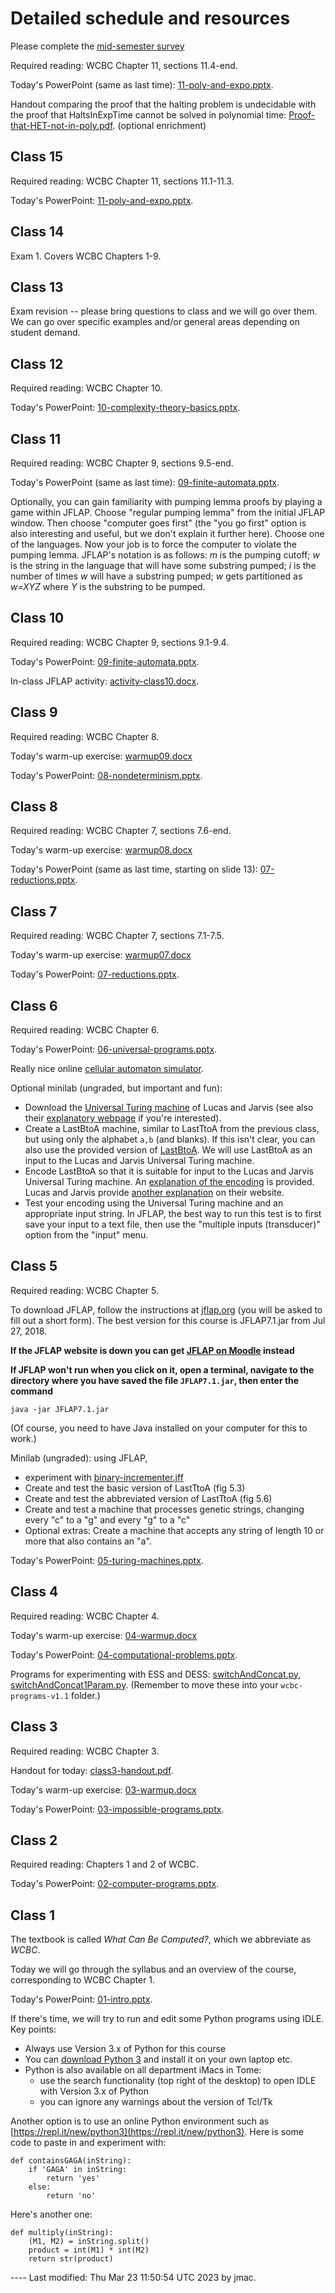 # Detailed schedule and resources

<!-- ## Class 28 -->

<!-- Required reading: WCBC Ch18 -->

<!-- Today's PowerPoint: [18-conclusion.pptx](class28/18-conclusion.pptx). -->

<!-- Also today: exam review and independent homework on assignment J. -->

<!-- Whiteboard with review of logical systems: [logical-systems-review.png](class28/logical-systems-review.png). -->

<!-- ## Class 27 -->

<!-- Required reading: WCBC Ch17 -->

<!-- Today's PowerPoint: [17-karps-problems.pptx](class27/17-karps-problems.pptx). -->

<!-- ## Class 26 -->

<!-- Required reading: WCBC Ch16 -->

<!-- Today's PowerPoint: [16-godels-theorem.pptx](class26/16-godels-theorem.pptx). -->

<!-- ## Class 25 -->

<!-- Exam 2 -- covers chapters 10-14. -->

<!-- There is no in-classroom session today and no Zoom session. Please work on the exam during class time and submit questions to the Exams channel on Teams. -->

<!-- ## Class 24 -->

<!-- Exam review for chapters 10-14. No required reading. -->

<!-- ## Class 23 -->

<!-- Required reading: WCBC Chapter 15. -->

<!-- Today's PowerPoint: [15-original-turing-machine.pptx](class23/15-original-turing-machine.pptx). -->

<!-- ## Class 22 -->

<!-- Required reading: WCBC Chapter 14, sections 14.6-7. Please also read the excerpt from Lance Fortnow's book, _The Golden Ticket_ (available on Moodle). -->

<!-- Fortnow discussion questions: [fortnow-discussion-questions.docx](class22/fortnow-discussion-questions.docx). -->

<!-- Today's PowerPoint (same as last time): [14-np-completeness.pptx](class21/14-np-completeness.pptx). -->

<!-- ## Class 21 -->

<!-- Required reading: WCBC Chapter 14, sections 14.1-5. -->

<!-- Today's PowerPoint: [14-np-completeness.pptx](class21/14-np-completeness.pptx). -->

<!-- ## Class 20 -->

<!-- Required reading: WCBC Chapter 13, sections 13.5-end. -->

<!-- Today's PowerPoint (same as last time): [13-polyreductions.pptx](class19/13-polyreductions.pptx). -->

<!-- Clarification of what you are expected to understand: the details of the Tseytin transformation will not be tested in homework or exams. All other reductions in this chapter are examinable. -->

<!-- ## Class 19 -->

<!-- Required reading: WCBC Chapter 13, sections 13.1-4. -->

<!-- Today's PowerPoint: [13-polyreductions.pptx](class19/13-polyreductions.pptx). -->

<!-- Warmup for today: [warmup-class19.docx](class19/warmup-class19.docx). -->

<!-- ## Class 18 -->

<!-- Required reading: WCBC Chapter 12, sections 12.4-end. -->

<!-- Today's PowerPoint (same as last time): [12-polycheck-and-npoly.pptx](class17/12-polycheck-and-npoly.pptx). -->

<!-- Warmup for today: [warmup-class18.docx](class18/warmup-class18.docx). -->

<!-- Whiteboard for proof that PolyCheck is a subset of NPoly: [polycheck-in-npoly-whiteboard.png](class18/polycheck-in-npoly-whiteboard.png). -->

<!-- ## Class 17 -->

<!-- Required reading: WCBC Chapter 12, sections 12.1-12.3. -->

<!-- Warmup for today: [warmup-class17.xlsx](class17/warmup-class17.xlsx). -->

<!-- Today's PowerPoint: [12-polycheck-and-npoly.pptx](class17/12-polycheck-and-npoly.pptx). -->

<!-- ## Class 16 -->

Please complete the [mid-semester survey](https://forms.office.com/r/9Hap92dZ9J)

Required reading: WCBC Chapter 11, sections 11.4-end.

Today's PowerPoint (same as last time): [11-poly-and-expo.pptx](class15/11-poly-and-expo.pptx).

Handout comparing the proof that the halting problem is undecidable with the proof that HaltsInExpTime cannot be solved in polynomial time: [Proof-that-HET-not-in-poly.pdf](class16/Proof-that-HET-not-in-poly.pdf). (optional enrichment)

<!-- Warmup for POLY vs EXPO: [warmup-for-poly-vs-expo.png](class15/warmup-for-poly-vs-expo.png). -->

## Class 15

Required reading: WCBC Chapter 11, sections 11.1-11.3.

Today's PowerPoint: [11-poly-and-expo.pptx](class15/11-poly-and-expo.pptx).

## Class 14

Exam 1. Covers WCBC Chapters 1-9.

## Class 13

Exam revision -- please bring questions to class and we will go over them. We can go over specific examples and/or general areas depending on student demand.

<!-- Whiteboard notes from class: [rices-theorem.png](class13/rices-theorem.png), [pumping-lemma-etc.png](class13/pumping-lemma-etc.png). -->

## Class 12

Required reading: WCBC Chapter 10.

Today's PowerPoint: [10-complexity-theory-basics.pptx](class12/10-complexity-theory-basics.pptx).

<!-- Whiteboard notes on big ideas in the course so far: [big-ideas.png](class12/big-ideas.png). -->

## Class 11

Required reading: WCBC Chapter 9, sections 9.5-end.

<!-- Please fill out the [GitHub username form](https://forms.office.com/Pages/ResponsePage.aspx?id=VbAyYrl2E0ybiLVirn22-2zFL4dI9oNMmoALudp-AK9UMEU0OThQMUNDOExXQUM5TkVENUxHUEpESS4u) if you haven't done so already. -->

Today's PowerPoint (same as last time): [09-finite-automata.pptx](class10/09-finite-automata.pptx).

Optionally, you can gain familiarity with pumping lemma proofs by playing a game within JFLAP. Choose "regular pumping lemma" from the initial JFLAP window. Then choose "computer goes first" (the "you go first" option is also interesting and useful, but we don't explain it further here). Choose one of the languages. Now your job is to force the computer to violate the pumping lemma. JFLAP's notation is as follows: _m_ is the pumping cutoff; _w_ is the string in the language that will have some substring pumped; _i_ is the number of times _w_ will have a substring pumped; _w_ gets partitioned as _w=XYZ_ where _Y_ is the substring to be pumped.

## Class 10

Required reading: WCBC Chapter 9, sections 9.1-9.4.

Today's PowerPoint: [09-finite-automata.pptx](class10/09-finite-automata.pptx).

In-class JFLAP activity: [activity-class10.docx](class10/activity-class10.docx).

## Class 9

Required reading: WCBC Chapter 8.

Today's warm-up exercise: [warmup09.docx](class09/warmup09.docx)

Today's PowerPoint: [08-nondeterminism.pptx](class09/08-nondeterminism.pptx).

## Class 8

Required reading: WCBC Chapter 7, sections 7.6-end.

Today's warm-up exercise: [warmup08.docx](class08/warmup08.docx)

Today's PowerPoint (same as last time, starting on slide 13): [07-reductions.pptx](class07/07-reductions.pptx).
 
## Class 7

Required reading: WCBC Chapter 7, sections 7.1-7.5.

Today's warm-up exercise: [warmup07.docx](class07/warmup07.docx)

Today's PowerPoint: [07-reductions.pptx](class07/07-reductions.pptx).


## Class 6

Required reading: WCBC Chapter 6.

Today's PowerPoint: [06-universal-programs.pptx](class06/06-universal-programs.pptx).

Really nice online [cellular automaton simulator](https://devinacker.github.io/celldemo/).

Optional minilab (ungraded, but important and fun):

*   Download the [Universal Turing machine](class06/tu.jff) of Lucas and Jarvis (see also their [explanatory webpage](http://www.itss.brockport.edu/~jlucas/jarvis/JFLAP/examples/e2/pg0.html) if you're interested).
*   Create a LastBtoA machine, similar to LastTtoA from the previous class, but using only the alphabet `a,b` (and blanks). If this isn't clear, you can also use the provided version of [LastBtoA](class06/LastBtoA.jff). We will use LastBtoA as an input to the Lucas and Jarvis Universal Turing machine.
*   Encode LastBtoA so that it is suitable for input to the Lucas and Jarvis Universal Turing machine. An [explanation of the encoding](class06/example-encoding-of-turing-machine.pdf) is provided. Lucas and Jarvis provide [another explanation](http://www.itss.brockport.edu/~jlucas/jarvis/JFLAP/examples/e2/pg1.html) on their website.
*   Test your encoding using the Universal Turing machine and an appropriate input string. In JFLAP, the best way to run this test is to first save your input to a text file, then use the "multiple inputs (transducer)" option from the "input" menu.



## Class 5

Required reading: WCBC Chapter 5.

To download JFLAP, follow the instructions at [jflap.org](http://jflap.org/getjflap.html) (you will be asked to fill out a short form). The best version for this course is JFLAP7.1.jar from Jul 27, 2018.

**If the JFLAP website is down you can get [JFLAP on Moodle](https://lms.dickinson.edu/mod/resource/view.php?id=1172511) instead**

**If JFLAP won't run when you click on it, open a terminal, navigate to the directory where you have saved the file `JFLAP7.1.jar`, then enter the command**
```
java -jar JFLAP7.1.jar
```
(Of course, you need to have Java installed on your computer for this to work.)

Minilab (ungraded): using JFLAP,

*   experiment with [binary-incrementer.jff](binary-incrementer.jff)
*   Create and test the basic version of LastTtoA (fig 5.3)
*   Create and test the abbreviated version of LastTtoA (fig 5.6)
*   Create and test a machine that processes genetic strings, changing every "c" to a "g" and every "g" to a "c"
*   Optional extras: Create a machine that accepts any string of length 10 or more that also contains an "a".

Today's PowerPoint: [05-turing-machines.pptx](class05/05-turing-machines.pptx).

## Class 4

Required reading: WCBC Chapter 4.

Today's warm-up exercise: [04-warmup.docx](class04/04-warmup.docx)

Today's PowerPoint: [04-computational-problems.pptx](class04/04-computational-problems.pptx).

Programs for experimenting with ESS and DESS: [switchAndConcat.py](class04/switchAndConcat.py), [switchAndConcat1Param.py](class04/switchAndConcat1Param.py). (Remember to move these into your `wcbc-programs-v1.1` folder.)

## Class 3

Required reading: WCBC Chapter 3.

Handout for today: [class3-handout.pdf](class03/class3-handout.pdf).

Today's warm-up exercise: [03-warmup.docx](class03/03-warmup.docx)

Today's PowerPoint: [03-impossible-programs.pptx](class03/03-impossible-programs.pptx).

## Class 2

Required reading: Chapters 1 and 2 of WCBC.

Today's PowerPoint: [02-computer-programs.pptx](class02/02-computer-programs.pptx).

## Class 1

The textbook is called *What Can Be Computed?*, which we abbreviate as
    *WCBC*.
      
Today we will go through the syllabus and an overview of the course,
corresponding to WCBC Chapter 1.

Today's PowerPoint: [01-intro.pptx](class01/01-intro.pptx).
  
If there's time, we will try to run and edit some Python programs
  using IDLE. Key points:

* Always use Version 3.x of Python for this course
* You can [download Python 3](https://www.python.org/downloads/) and
    install it on your own laptop etc.
* Python is also available on all department iMacs in Tome:
  - use the search functionality (top right of the desktop) to open
      IDLE with Version 3.x of Python
  - you can ignore any warnings about the version of Tcl/Tk

Another option is to use an online Python environment such
as [https://repl.it/new/python3](https://repl.it/new/python3). Here
  is some code to paste in and experiment with:
```	
def containsGAGA(inString): 
    if 'GAGA' in inString: 
        return 'yes' 
    else: 
        return 'no' 
```

Here's another one:
```
def multiply(inString): 
    (M1, M2) = inString.split()
    product = int(M1) * int(M2) 
    return str(product)
```

---- Last modified: Thu Mar 23 11:50:54 UTC 2023 by jmac.
